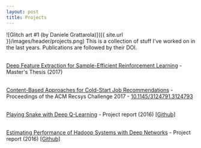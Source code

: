 ```yaml
---
layout: post
title: Projects
---
```

![Glitch art #1 (by Daniele Grattarola)]({{ site.url }}/images/header/projects.png)
This is a collection of stuff I've worked on in the last years. Publications are followed by their DOI. <br><br>


<a target="_blank" href="https://github.com/danielegrattarola/master-thesis">Deep Feature Extraction for Sample-Efficient Reinforcement Learning</a> - Master's Thesis (2017)
<br><br>

<a target="_blank" href="/assets/projects/2017_grattarola_recsys.pdf">Content-Based Approaches for Cold-Start Job Recommendations</a> - Proceedings of the ACM Recsys Challenge 2017 - <a href="http://dx.doi.org/10.1145/3124791.3124793">10.1145/3124791.3124793</a>
<br><br>

<a target="_blank" href="/assets/projects/2016_grattarola_snake.pdf">Playing Snake with Deep Q-Learning</a> - Project report (2016) <a href="https://github.com/danielegrattarola/deep-q-snake">[Github]</a>
<br><br>

<a target="_blank" href="/assets/projects/2016_grattarola_hadoop.pdf">Estimating Performance of Hadoop Systems with Deep Networks</a> - Project report (2016) <a href="https://github.com/danielegrattarola/hadoop-learning">[Github]</a>
